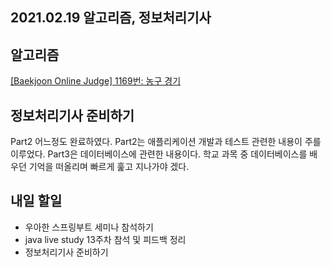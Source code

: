 ## 2021.02.19 알고리즘, 정보처리기사

## 알고리즘 

[[Baekjoon Online Judge] 1169번: 농구 경기](https://hyeonic.tistory.com/132)

## 정보처리기사 준비하기
Part2 어느정도 완료하였다. Part2는 애플리케이션 개발과 테스트 관련한 내용이 주를 이루었다. Part3은 데이터베이스에 관련한 내용이다. 학교 과목 중 데이터베이스를 배우던 기억을 떠올리며 빠르게 훑고 지나가야 겠다.

## 내일 할일
 - 우아한 스프링부트 세미나 참석하기
 - java live study 13주차 참석 및 피드백 정리
 - 정보처리기사 준비하기